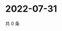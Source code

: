 # 2022-07-31

共 0 条

<!-- BEGIN WEIBO -->
<!-- 最后更新时间 Sun Jul 31 2022 03:12:20 GMT+0800 (China Standard Time) -->

<!-- END WEIBO -->
